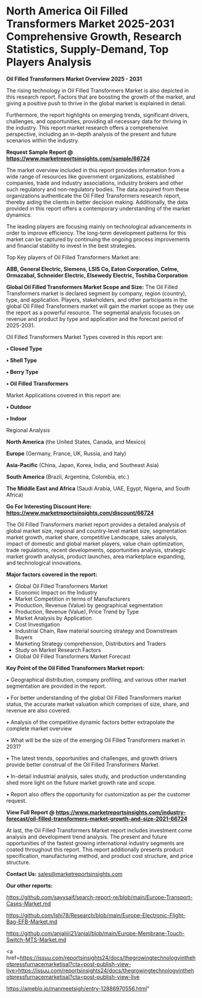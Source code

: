 # North America Oil Filled Transformers Market 2025-2031 Comprehensive Growth, Research Statistics, Supply-Demand,  Top Players Analysis

<Strong> Oil Filled Transformers Market Overview 2025 - 2031</strong>

The rising technology in Oil Filled Transformers Market is also depicted in this research report. Factors that are boosting the growth of the market, and giving a positive push to thrive in the global market is explained in detail.

Furthermore, the report highlights on emerging trends, significant drivers, challenges, and opportunities, providing all necessary data for thriving in the industry. This report market research offers a comprehensive perspective, including an in-depth analysis of the present and future scenarios within the industry.

<strong>Request Sample Report @ <a href=https://www.marketreportsinsights.com/sample/66724>https://www.marketreportsinsights.com/sample/66724</a></strong>

The market overview included in this report provides information from a wide range of resources like government organizations, established companies, trade and industry associations, industry brokers and other such regulatory and non-regulatory bodies. The data acquired from these organizations authenticate the Oil Filled Transformers research report, thereby aiding the clients in better decision making. Additionally, the data provided in this report offers a contemporary understanding of the market dynamics.

The leading players are focusing mainly on technological advancements in order to improve efficiency. The long-term development patterns for this market can be captured by continuing the ongoing process improvements and financial stability to invest in the best strategies.

Top Key players of Oil Filled Transformers Market are:

<strong>ABB, General Electric, Siemens, LSIS Co, Eaton Corporation, Celme, Ormazabal, Schneider Electric, Elsewedy Electric, Toshiba Corporation</strong>

<strong><b>Global Oil Filled Transformers Market Scope and Size:</b></strong>
The Oil Filled Transformers market is declared segment by company, region (country), type, and application. Players, stakeholders, and other participants in the global Oil Filled Transformers market will gain the market scope as they use the report as a powerful resource. The segmental analysis focuses on revenue and product by type and application and the forecast period of 2025-2031.

Oil Filled Transformers Market Types covered in this report are:

<strong>• Closed Type

• Shell Type

• Berry Type

• Oil Filled Transformers</strong>

Market Applications covered in this report are:

<strong>• Outdoor

• Indoor</strong> 

Regional Analysis

<strong>North America</strong> (the United States, Canada, and Mexico)

<strong>Europe</strong> (Germany, France, UK, Russia, and Italy)

<strong>Asia-Pacific</strong> (China, Japan, Korea, India, and Southeast Asia)

<strong>South America</strong> (Brazil, Argentina, Colombia, etc.)

<strong>The Middle East and Africa</strong> (Saudi Arabia, UAE, Egypt, Nigeria, and South Africa)

<strong>Go For Interesting Discount Here: <a href=https://www.marketreportsinsights.com/discount/66724>https://www.marketreportsinsights.com/discount/66724</a></strong>

The Oil Filled Transformers market report provides a detailed analysis of global market size, regional and country-level market size, segmentation market growth, market share, competitive Landscape, sales analysis, impact of domestic and global market players, value chain optimization, trade regulations, recent developments, opportunities analysis, strategic market growth analysis, product launches, area marketplace expanding, and technological innovations.

<strong><b>Major factors covered in the report:</b></strong>
<ul>
  <li>Global Oil Filled Transformers Market </li>
  <li>Economic Impact on the Industry</li>
  <li>Market Competition in terms of Manufacturers</li>
  <li>Production, Revenue (Value) by geographical segmentation</li>
  <li>Production, Revenue (Value), Price Trend by Type</li>
  <li>Market Analysis by Application</li>
  <li>Cost Investigation</li>
  <li>Industrial Chain, Raw material sourcing strategy and Downstream Buyers</li>
  <li>Marketing Strategy comprehension, Distributors and Traders</li>
  <li>Study on Market Research Factors</li>
  <li>Global Oil Filled Transformers Market Forecast</li>
</ul>

<strong><b>Key Point of the Oil Filled Transformers Market report:</b></strong>

• Geographical distribution, company profiling, and various other market segmentation are provided in the report.

• For better understanding of the global Oil Filled Transformers market status, the accurate market valuation which comprises of size, share, and revenue are also covered.

• Analysis of the competitive dynamic factors better extrapolate the complete market overview

• What will be the size of the emerging Oil Filled Transformers market in 2031?

• The latest trends, opportunities and challenges, and growth drivers provide better construal of the Oil Filled Transformers Market.

• In-detail industrial analysis, sales study, and production understanding shed more light on the future market growth rate and scope.

• Report also offers the opportunity for customization as per the customer request.

<strong><b>View Full Report @ <a href=https://www.marketreportsinsights.com/industry-forecast/oil-filled-transformers-market-growth-and-size-2021-66724>https://www.marketreportsinsights.com/industry-forecast/oil-filled-transformers-market-growth-and-size-2021-66724</a></b></strong>


At last, the Oil Filled Transformers Market report includes investment come analysis and development trend analysis. The present and future opportunities of the fastest growing international industry segments are coated throughout this report. This report additionally presents product specification, manufacturing method, and product cost structure, and price structure.

<strong>Contact Us:</strong>
sales@marketreportsinsights.com

<strong>Our other reports:</strong>

<a href=https://github.com/sayysaif/search-report-re/blob/main/Europe-Transport-Cases-Market.md>https://github.com/sayysaif/search-report-re/blob/main/Europe-Transport-Cases-Market.md</a>

<a href=https://github.com/Ishi78/Research/blob/main/Europe-Electronic-Flight-Bag-EFB-Market.md>https://github.com/Ishi78/Research/blob/main/Europe-Electronic-Flight-Bag-EFB-Market.md</a>

<a href=https://github.com/anjaliiii21/anjal/blob/main/Europe-Membrane-Touch-Switch-MTS-Market.md>https://github.com/anjaliiii21/anjal/blob/main/Europe-Membrane-Touch-Switch-MTS-Market.md</a>

<a href=https://issuu.com/reportsinsights24/docs/thegrowingtechnologyinthehotpressfurnacemarketisal?cta=post-publish-view-live>https://issuu.com/reportsinsights24/docs/thegrowingtechnologyinthehotpressfurnacemarketisal?cta=post-publish-view-live</a>

<a href=https://ameblo.jp/manmeetsigh/entry-12886970556.html>https://ameblo.jp/manmeetsigh/entry-12886970556.html</a>"

